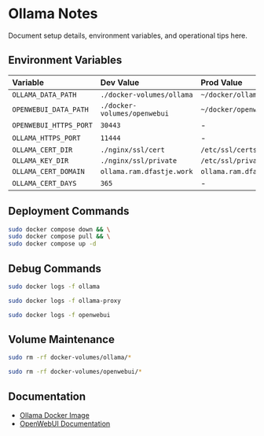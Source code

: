 # Ollama Notes

Document setup details, environment variables, and operational tips here.

## Environment Variables

| Variable                | Dev Value                     | Prod Value                     |
| :---------------------- | :---------------------------- | :----------------------------- |
| `OLLAMA_DATA_PATH`      | `./docker-volumes/ollama`     | `~/docker/ollama_data`         |
| `OPENWEBUI_DATA_PATH`   | `./docker-volumes/openwebui`  | `~/docker/openwebui_data`      |
| `OPENWEBUI_HTTPS_PORT`  | `30443`                       | -                              |
| `OLLAMA_HTTPS_PORT`     | `11444`                       | -                              |
| `OLLAMA_CERT_DIR`       | `./nginx/ssl/cert`            | `/etc/ssl/certs`               |
| `OLLAMA_KEY_DIR`        | `./nginx/ssl/private`         | `/etc/ssl/private`             |
| `OLLAMA_CERT_DOMAIN`    | `ollama.ram.dfastje.work`     | `ollama.ram.dfastje.work`      |
| `OLLAMA_CERT_DAYS`      | `365`                         | -                              |

## Deployment Commands

```bash
sudo docker compose down && \
sudo docker compose pull && \
sudo docker compose up -d
```

## Debug Commands

```bash
sudo docker logs -f ollama
```

```bash
sudo docker logs -f ollama-proxy
```

```bash
sudo docker logs -f openwebui
```

## Volume Maintenance

```bash
sudo rm -rf docker-volumes/ollama/*
```

```bash
sudo rm -rf docker-volumes/openwebui/*
```

## Documentation

- [Ollama Docker Image](https://hub.docker.com/r/ollama/ollama)
- [OpenWebUI Documentation](https://docs.openwebui.com/)
